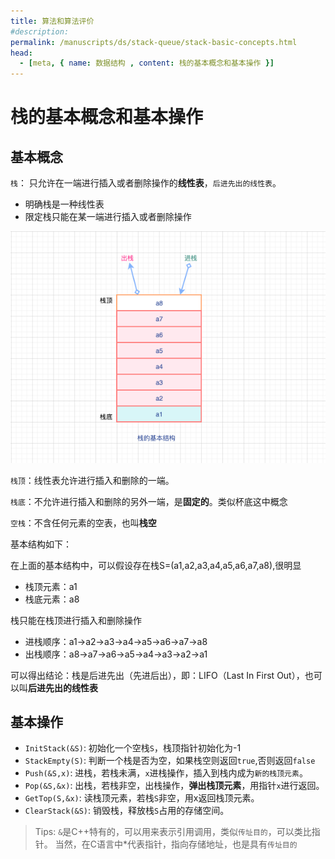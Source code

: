 ```yaml
---
title: 算法和算法评价
#description: 
permalink: /manuscripts/ds/stack-queue/stack-basic-concepts.html
head:   
  - [meta, { name: 数据结构 , content: 栈的基本概念和基本操作 }]
---
```


# 栈的基本概念和基本操作

## 基本概念

`栈`： 只允许在一端进行插入或者删除操作的**线性表**，`后进先出的线性表`。

- 明确栈是一种线性表
- 限定栈只能在某一端进行插入或者删除操作

![栈的顺序结构](./images/栈的基本结构.png)

`栈顶`：线性表允许进行插入和删除的一端。

`栈底`：不允许进行插入和删除的另外一端，是**固定的**。类似杯底这中概念

`空栈`：不含任何元素的空表，也叫**栈空**

基本结构如下：

在上面的基本结构中，可以假设存在栈S=(a1,a2,a3,a4,a5,a6,a7,a8),很明显

- 栈顶元素：a1
- 栈底元素：a8

栈只能在栈顶进行插入和删除操作

- 进栈顺序：a1->a2->a3->a4->a5->a6->a7->a8
- 出栈顺序：a8->a7->a6->a5->a4->a3->a2->a1

可以得出结论：栈是后进先出（先进后出），即：LIFO（Last In First Out），也可以叫**后进先出的线性表**

## 基本操作

- `InitStack(&S)`: 初始化一个空栈`S`，栈顶指针初始化为-1
- `StackEmpty(S)`: 判断一个栈是否为空，如果栈空则返回`true`,否则返回`false`
- `Push(&S,x)`: 进栈，若栈未满，`x`进栈操作，插入到栈内成为`新的栈顶元素`。
- `Pop(&S,&x)`: 出栈，若栈非空，出栈操作，**弹出栈顶元素**，用指针`x`进行返回。
- `GetTop(S,&x)`: 读栈顶元素，若栈`S`非空，用x返回栈顶元素。
- `ClearStack(&S)`: 销毁栈，释放栈`S`占用的存储空间。

> Tips: `&`是C++特有的，可以用来表示引用调用，类似`传址目的`，可以类比指针。 当然，在C语言中*代表指针，指向存储地址，也是具有`传址目的`
